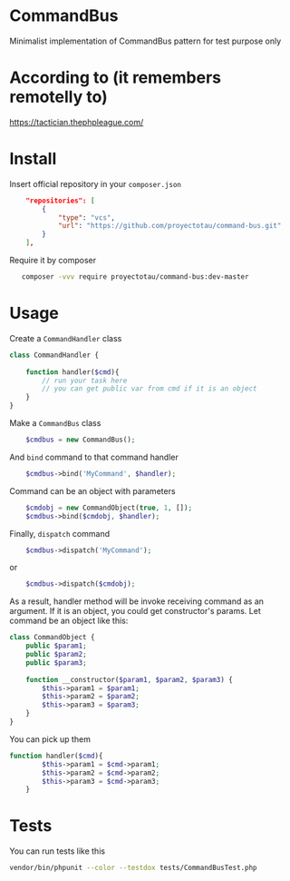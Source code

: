 # CommandBus
Minimalist implementation of CommandBus pattern for test purpose only

# According to (it remembers remotelly to)
https://tactician.thephpleague.com/

# Install

Insert official repository in your `composer.json`

```json
    "repositories": [
        {
            "type": "vcs",
            "url": "https://github.com/proyectotau/command-bus.git"
        }
    ],
```

Require it by composer

```sh
   composer -vvv require proyectotau/command-bus:dev-master
```

# Usage

Create a `CommandHandler` class

```php
class CommandHandler {
	
	function handler($cmd){
		// run your task here
		// you can get public var from cmd if it is an object
	}
}
```
Make a `CommandBus` class

```php
	$cmdbus = new CommandBus();
```

And `bind` command to that command handler

```php
	$cmdbus->bind('MyCommand', $handler);
```

Command can be an object with parameters

```php
	$cmdobj = new CommandObject(true, 1, []);
	$cmdbus->bind($cmdobj, $handler);
```

Finally, `dispatch` command

```php
	$cmdbus->dispatch('MyCommand');
```

or

```php
	$cmdbus->dispatch($cmdobj);
```

As a result, handler method will be invoke receiving command as an argument. If it is an object, you could get constructor's params. Let command be an object like this:

```php
class CommandObject {
	public $param1;
	public $param2;
	public $param3;
	
	function __constructor($param1, $param2, $param3) {
		$this->param1 = $param1;
		$this->param2 = $param2;
		$this->param3 = $param3;
	}
}
```

You can pick up them

```php
function handler($cmd){
		$this->param1 = $cmd->param1;
		$this->param2 = $cmd->param2;
		$this->param3 = $cmd->param3;
	}
```

# Tests

You can run tests like this

```sh
vendor/bin/phpunit --color --testdox tests/CommandBusTest.php
```
